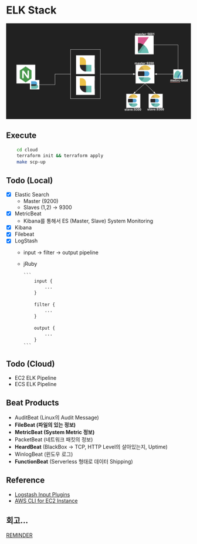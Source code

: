 # ELK Stack

![elk](./public/elk.png)

## Execute 

```sh
    cd cloud
    terraform init && terraform apply
    make scp-up
```

## Todo (Local)

- [x] Elastic Search
  - Master (9200)
  - Slaves (1,2) -> 9300
- [x] MetricBeat
  - Kibana를 통해서 ES (Master, Slave) System Monitoring
- [x] Kibana
- [x] Filebeat
- [x] LogStash
  - input -> filter -> output pipeline
  - jRuby

        ```
            input {
                ...
            }
            
            filter {
                ...
            }

            output {
                ...
            }
        ```

## Todo (Cloud)

- EC2 ELK Pipeline
- ECS ELK Pipeline

## Beat Products

- AuditBeat (Linux의 Audit Message)
- <b>FileBeat (파일의 있는 정보) </b>
- <b>MetricBeat (System Metric 정보) </b>
- PacketBeat (네트워크 패킷의 정보)
- <b>HeardBeat</b> (BlackBox -> TCP, HTTP Level의 살아있는지, Uptime)
- WinlogBeat (윈도우 로그)
- <b>FunctionBeat</b> (Serverless 형태로 데이터 Shipping)



## Reference

- <a href="https://www.elastic.co/guide/en/logstash/current/input-plugins.html#input-plugins"> Logstash Input Plugins </a>
- <a href="https://docs.aws.amazon.com/ko_kr/cli/latest/userguide/cli-services-ec2-instances.html#listing-instances"> AWS CLI for EC2 Instance </a>

## 회고...

[REMINDER](./REMINDER.md)